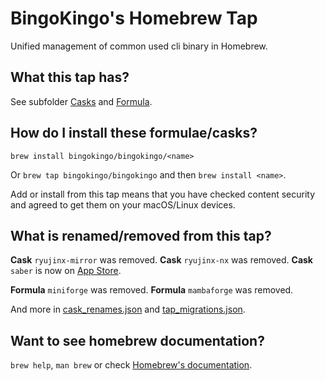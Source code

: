 # BingoKingo's Homebrew Tap

Unified management of common used cli binary in Homebrew.

## What this tap has?

See subfolder [Casks](./Casks) and [Formula](./Formula).

## How do I install these formulae/casks?

`brew install bingokingo/bingokingo/<name>`

Or `brew tap bingokingo/bingokingo` and then `brew install <name>`.

Add or install from this tap means that you have checked content security and agreed to get them on your macOS/Linux devices.

## What is renamed/removed from this tap?

**Cask** `ryujinx-mirror` was removed.
**Cask** `ryujinx-nx` was removed.
**Cask** `saber` is now on [App Store](https://apps.apple.com/app/saber/id1671523739).

**Formula** `miniforge` was removed.
**Formula** `mambaforge` was removed.

And more in [cask_renames.json](./cask_renames.json) and [tap_migrations.json](./tap_migrations.json).

## Want to see homebrew documentation?

`brew help`, `man brew` or check [Homebrew's documentation](https://docs.brew.sh).
